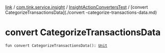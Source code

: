 [link](../../index.md) / [com.tink.service.insight](../index.md) / [InsightActionConvertersTest](index.md) / [convert CategorizeTransactionsData](./convert -categorize-transactions-data.md)

# convert CategorizeTransactionsData

`fun convert CategorizeTransactionsData(): `[`Unit`](https://kotlinlang.org/api/latest/jvm/stdlib/kotlin/-unit/index.html)